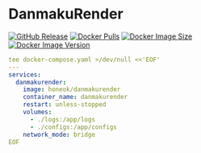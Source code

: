 # DanmakuRender

[![GitHub Release](https://img.shields.io/github/v/tag/SmallPeaches/DanmakuRender.svg?style=flat-square&label=release&logo=github&color=blue)](https://github.com/SmallPeaches/DanmakuRender/releases)
[![Docker Pulls](https://img.shields.io/docker/pulls/honeok/danmakurender.svg?style=flat-square&logo=docker&color=blue&logoColor=white)](https://hub.docker.com/r/honeok/danmakurender)
[![Docker Image Size](https://img.shields.io/docker/image-size/honeok/danmakurender.svg?style=flat-square&logo=docker&color=blue&logoColor=white)](https://hub.docker.com/r/honeok/danmakurender)
[![Docker Image Version](https://img.shields.io/docker/v/honeok/danmakurender.svg?style=flat-square&logo=docker&color=blue&logoColor=white)](https://hub.docker.com/r/honeok/danmakurender)


```yaml
tee docker-compose.yaml >/dev/null <<'EOF'
---
services:
  danmakurender:
    image: honeok/danmakurender
    container_name: danmakurender
    restart: unless-stopped
    volumes:
      - ./logs:/app/logs
      - ./configs:/app/configs
    network_mode: bridge
EOF
```
